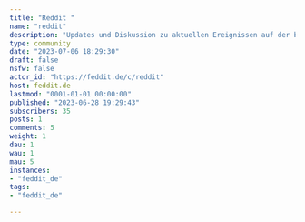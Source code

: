 ```yaml
---
title: "Reddit " 
name: "reddit"
description: "Updates und Diskussion zu aktuellen Ereignissen auf der bekannten Plattform."
type: community
date: "2023-07-06 18:29:30"
draft: false
nsfw: false
actor_id: "https://feddit.de/c/reddit"
host: feddit.de
lastmod: "0001-01-01 00:00:00"
published: "2023-06-28 19:29:43"
subscribers: 35
posts: 1
comments: 5
weight: 1
dau: 1
wau: 1
mau: 5
instances:
- "feddit_de"
tags: 
- "feddit_de"

---
```

